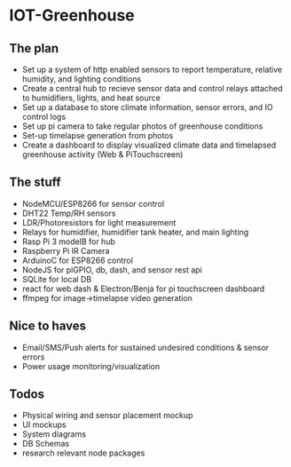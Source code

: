 # IOT-Greenhouse

## The plan
- Set up a system of http enabled sensors to report temperature, relative humidity, and lighting conditions
- Create a central hub to recieve sensor data and control relays attached to humidifiers, lights, and heat source
- Set up a database to store climate information, sensor errors, and IO control logs
- Set up pi camera to take regular photos of greenhouse conditions
- Set-up timelapse generation from photos
- Create a dashboard to display visualized climate data and timelapsed greenhouse activity (Web & PiTouchscreen)

## The stuff
- NodeMCU/ESP8266 for sensor control
- DHT22 Temp/RH sensors
- LDR/Photoresistors for light measurement
- Relays for humidifier, humidifier tank heater, and main lighting
- Rasp Pi 3 modelB for hub
- Raspberry Pi IR Camera
- ArduinoC for ESP8266 control
- NodeJS for piGPIO, db, dash, and sensor rest api
- SQLite for local DB
- react for web dash & Electron/Benja for pi touchscreen dashboard
- ffmpeg for image->timelapse video generation

## Nice to haves
- Email/SMS/Push alerts for sustained undesired conditions & sensor errors
- Power usage monitoring/visualization

## Todos
- Physical wiring and sensor placement mockup
- UI mockups
- System diagrams
- DB Schemas
- research relevant node packages
